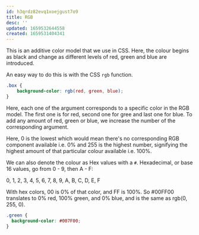 ```yaml
---
id: h3qrdz82evq1xoejgust7o9
title: RGB
desc: ''
updated: 1659532644558
created: 1659531404341
---
```


This is an additive color model that we use in CSS. Here, the colour begins as black and change as different levels of red, green and blue are introduced.

An easy way to do this is with the CSS `rgb` function.

```css
.box {
    background-color: rgb(red, green, blue);
}
```

Here, each one of the argument corresponds to a specific color in the RGB model. The first one is for red, second one for gree and last one for blue. To add any amount of red, green or blue, we increase the number of the corresponding argument.

Here, 0 is the lowest which would mean there's no corresponding RGB component available i.e. 0% and 255 is the highest number, signifying the highest amount of that particular colour available i.e. 100%.

We can also denote the colour as Hex values with a `#`. Hexadecimal, or base 16 values, go from 0 - 9, then A - F:

0, 1, 2, 3, 4, 5, 6, 7, 8, 9, A, B, C, D, E, F

With hex colors, 00 is 0% of that color, and FF is 100%. So #00FF00 translates to 0% red, 100% green, and 0% blue, and is the same as rgb(0, 255, 0).

```css
.green {
  background-color: #007F00;
}
```
